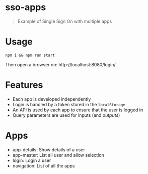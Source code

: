 # sso-apps

> Example of Single Sign On with multiple apps

# Usage

```
npm i && npm run start
```

Then open a browser on: http://localhost:8080/login/

# Features

* Each app is developed independently
* Login is handled by a token stored in the `localStorage`
* An API is used by each app to ensure that the user is logged in
* Query parameters are used for inputs (and _outputs_)

# Apps

* app-details: Show details of a user
* app-master: List all user and allow selection
* login: Login a user
* navigation: List of all the apps
